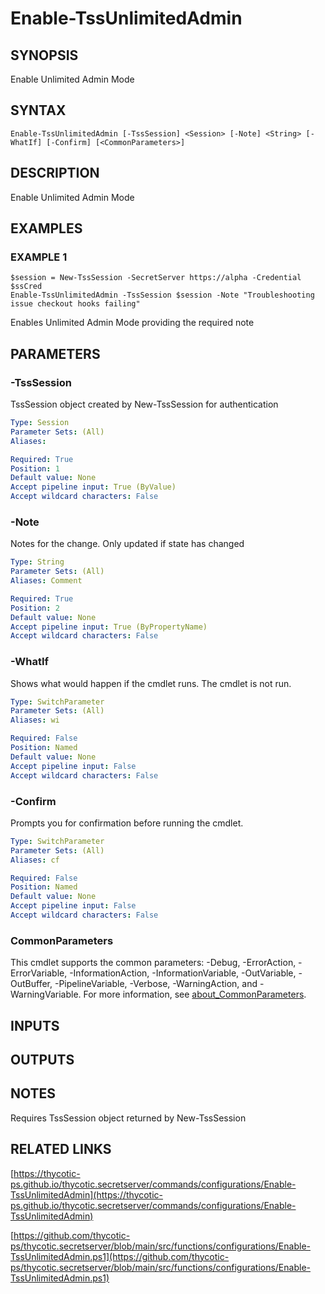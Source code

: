 # Enable-TssUnlimitedAdmin

## SYNOPSIS
Enable Unlimited Admin Mode

## SYNTAX

```
Enable-TssUnlimitedAdmin [-TssSession] <Session> [-Note] <String> [-WhatIf] [-Confirm] [<CommonParameters>]
```

## DESCRIPTION
Enable Unlimited Admin Mode

## EXAMPLES

### EXAMPLE 1
```
$session = New-TssSession -SecretServer https://alpha -Credential $ssCred
Enable-TssUnlimitedAdmin -TssSession $session -Note "Troubleshooting issue checkout hooks failing"
```

Enables Unlimited Admin Mode providing the required note

## PARAMETERS

### -TssSession
TssSession object created by New-TssSession for authentication

```yaml
Type: Session
Parameter Sets: (All)
Aliases:

Required: True
Position: 1
Default value: None
Accept pipeline input: True (ByValue)
Accept wildcard characters: False
```

### -Note
Notes for the change.
Only updated if state has changed

```yaml
Type: String
Parameter Sets: (All)
Aliases: Comment

Required: True
Position: 2
Default value: None
Accept pipeline input: True (ByPropertyName)
Accept wildcard characters: False
```

### -WhatIf
Shows what would happen if the cmdlet runs.
The cmdlet is not run.

```yaml
Type: SwitchParameter
Parameter Sets: (All)
Aliases: wi

Required: False
Position: Named
Default value: None
Accept pipeline input: False
Accept wildcard characters: False
```

### -Confirm
Prompts you for confirmation before running the cmdlet.

```yaml
Type: SwitchParameter
Parameter Sets: (All)
Aliases: cf

Required: False
Position: Named
Default value: None
Accept pipeline input: False
Accept wildcard characters: False
```

### CommonParameters
This cmdlet supports the common parameters: -Debug, -ErrorAction, -ErrorVariable, -InformationAction, -InformationVariable, -OutVariable, -OutBuffer, -PipelineVariable, -Verbose, -WarningAction, and -WarningVariable. For more information, see [about_CommonParameters](http://go.microsoft.com/fwlink/?LinkID=113216).

## INPUTS

## OUTPUTS

## NOTES
Requires TssSession object returned by New-TssSession

## RELATED LINKS

[https://thycotic-ps.github.io/thycotic.secretserver/commands/configurations/Enable-TssUnlimitedAdmin](https://thycotic-ps.github.io/thycotic.secretserver/commands/configurations/Enable-TssUnlimitedAdmin)

[https://github.com/thycotic-ps/thycotic.secretserver/blob/main/src/functions/configurations/Enable-TssUnlimitedAdmin.ps1](https://github.com/thycotic-ps/thycotic.secretserver/blob/main/src/functions/configurations/Enable-TssUnlimitedAdmin.ps1)


